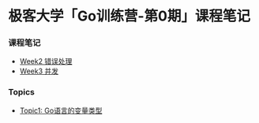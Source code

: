 # 极客大学「Go训练营-第0期」课程笔记
### 课程笔记
- [Week2 错误处理](Week02/README.md)
- [Week3 并发](Week03/README.md)

### Topics
- [Topic1: Go语言的变量类型](MoreTopics/VariableType.md)
